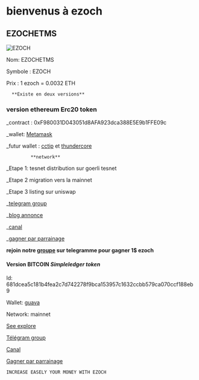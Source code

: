
# bienvenus à ezoch

## EZOCHETMS
![EZOCH](IMG_20220328_165213_683.jpg)

Nom: EZOCHETMS

Symbole : EZOCH

Prix : 1 ezoch = 0.0032 ETH

      **Existe en deux versions**

### version ethereum  **Erc20 token**

_contract : 0xF980031D043051d8AFA923dca388E5E9b1FFE09c

_wallet: [Metamask](https://metamask.io/)

_futur wallet : [cctip](http://My.cctip.io/wallet/6404731) et [thundercore](https://mining.thundercore.com/referCode?referralCode=XVVWJK)

             **network**

_Etape 1: tesnet distribution sur goerli tesnet

_Etape 2 migration vers la mainnet

_Etape 3 listing sur uniswap

_[telegram group](https://t.me/ezoch_ETHerc20)

_[blog annonce](https://www.publish0x.com/ezoch/ezochetms-tokenerc20-xqenkng/?a=GRb4xO1kbB)

_[canal](https://t.me/ezochmarket)

_[gagner par parrainage](https://t.me/Ezoch_bot?start=r09372775470)

**rejoin notre [groupe](https://t.me/ezoch_ETHerc20) sur telegramme pour gagner 1$ ezoch**



#### Version BITCOIN *Simpleledger token*

Id: 681dcea5c181b4fea2c7d742278f9bca153957c1632ccbb579ca070ccf188eb9

Wallet: [guava](https://guava.cash)

Network: mainnet 

[See explore](https://explore.cash/mainnet/tx/681dcea5c181b4fea2c7d742278f9bca153957c1632ccbb579ca070ccf188eb9)

[Télégram group](https://t.me/Ezochetms_group)

[Canal](https://t.me/ezochmarket)

[Gagner par parrainage](https://t.me/Ezoch_bot?start=r09372775470)

```GET STOCK TRADE EZOCH
INCREASE EASELY YOUR MONEY WITH EZOCH
```

